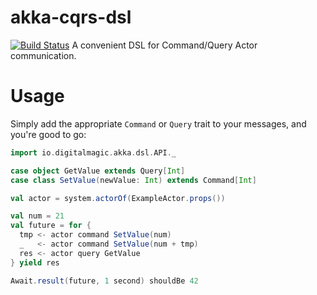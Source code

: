 # akka-cqrs-dsl
[![Build Status](https://travis-ci.org/digital-magic-io/akka-cqrs-dsl.svg?branch=master)](https://travis-ci.org/digital-magic-io/akka-cqrs-dsl)
A convenient DSL for Command/Query Actor communication.

# Usage
Simply add the appropriate `Command` or `Query` trait to your messages, and you're good to go:
```scala
import io.digitalmagic.akka.dsl.API._

case object GetValue extends Query[Int]
case class SetValue(newValue: Int) extends Command[Int]

val actor = system.actorOf(ExampleActor.props())

val num = 21
val future = for {
  tmp <- actor command SetValue(num)
  _   <- actor command SetValue(num + tmp)
  res <- actor query GetValue
} yield res

Await.result(future, 1 second) shouldBe 42
```
